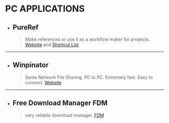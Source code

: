 
# PC APPLICATIONS

- ## PureRef
    >Make references or use it as a workflow maker for proijects.
[Website](https://www.pureref.com/) and [Shortcut List](https://www.pureref.com/handbook/shortcuts/all-shortcuts/).
---

- ## Winpinator
    >Same Network File Sharing. PC to PC. Extremely fast. Easy to connect. [Website](https://winpinator.swisz.cz/)
---

- ## Free Download Manager FDM
    > very reliable download manager. [FDM](https://www.freedownloadmanager.org/)
